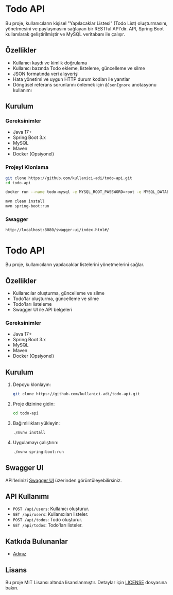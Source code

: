 # Todo API

Bu proje, kullanıcıların kişisel "Yapılacaklar Listesi" (Todo List) oluşturmasını, yönetmesini ve paylaşmasını sağlayan bir RESTful API'dir. API, Spring Boot kullanılarak geliştirilmiştir ve MySQL veritabanı ile çalışır.

## Özellikler

- Kullanıcı kaydı ve kimlik doğrulama
- Kullanıcı bazında Todo ekleme, listeleme, güncelleme ve silme
- JSON formatında veri alışverişi
- Hata yönetimi ve uygun HTTP durum kodları ile yanıtlar
- Döngüsel referans sorunlarını önlemek için `@JsonIgnore` anotasyonu kullanımı

## Kurulum

### Gereksinimler

- Java 17+
- Spring Boot 3.x
- MySQL
- Maven
- Docker (Opsiyonel)

### Projeyi Klonlama

```bash
git clone https://github.com/kullanici-adi/todo-api.git
cd todo-api

docker run --name todo-mysql -e MYSQL_ROOT_PASSWORD=root -e MYSQL_DATABASE=todo_api -p 3306:3306 -d mysql:latest

mvn clean install
mvn spring-boot:run
```

### Swagger

```http
http://localhost:8080/swagger-ui/index.html#/
```
# Todo API

Bu proje, kullanıcıların yapılacaklar listelerini yönetmelerini sağlar.

## Özellikler

- Kullanıcılar oluşturma, güncelleme ve silme
- Todo'lar oluşturma, güncelleme ve silme
- Todo'ları listeleme
- Swagger UI ile API belgeleri

### Gereksinimler

- Java 17+
- Spring Boot 3.x
- MySQL
- Maven
- Docker (Opsiyonel)

## Kurulum

1. Depoyu klonlayın:

    ```bash
    git clone https://github.com/kullanici-adi/todo-api.git
    ```

2. Proje dizinine gidin:

    ```bash
    cd todo-api
    ```

3. Bağımlılıkları yükleyin:

    ```bash
    ./mvnw install
    ```

4. Uygulamayı çalıştırın:

    ```bash
    ./mvnw spring-boot:run
    ```

## Swagger UI

API'lerinizi [Swagger UI](http://localhost:8080/swagger-ui.html) üzerinden görüntüleyebilirsiniz.

## API Kullanımı

- `POST /api/users`: Kullanıcı oluşturur.
- `GET /api/users`: Kullanıcıları listeler.
- `POST /api/todos`: Todo oluşturur.
- `GET /api/todos`: Todo'ları listeler.

## Katkıda Bulunanlar

- [Adınız](https://github.com/kullanici-adi)

## Lisans

Bu proje MIT Lisansı altında lisanslanmıştır. Detaylar için [LICENSE](LICENSE) dosyasına bakın.


